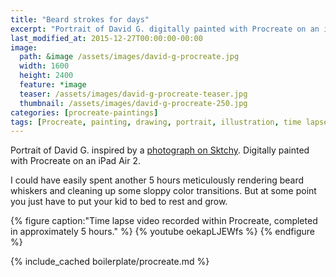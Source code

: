 ```yaml
---
title: "Beard strokes for days"
excerpt: "Portrait of David G. digitally painted with Procreate on an iPad."
last_modified_at: 2015-12-27T00:00:00-00:00
image: 
  path: &image /assets/images/david-g-procreate.jpg
  width: 1600
  height: 2400
  feature: *image
  teaser: /assets/images/david-g-procreate-teaser.jpg
  thumbnail: /assets/images/david-g-procreate-250.jpg
categories: [procreate-paintings]
tags: [Procreate, painting, drawing, portrait, illustration, time lapse, beard, Sktchy]
---
```


Portrait of David G. inspired by a [photograph on Sktchy](http://sktchy.com/CIyk0D ). Digitally painted with Procreate on an iPad Air 2.

I could have easily spent another 5 hours meticulously rendering beard whiskers and cleaning up some sloppy color transitions. But at some point you just have to put your kid to bed to rest and grow.

{% figure caption:"Time lapse video recorded within Procreate, completed in approximately 5 hours." %}
{% youtube oekapLJEWfs %}
{% endfigure %}

{% include_cached boilerplate/procreate.md %}
